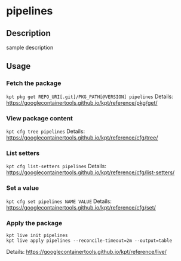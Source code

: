 # pipelines

## Description
sample description

## Usage

### Fetch the package
`kpt pkg get REPO_URI[.git]/PKG_PATH[@VERSION] pipelines`
Details: https://googlecontainertools.github.io/kpt/reference/pkg/get/

### View package content
`kpt cfg tree pipelines`
Details: https://googlecontainertools.github.io/kpt/reference/cfg/tree/

### List setters
`kpt cfg list-setters pipelines`
Details: https://googlecontainertools.github.io/kpt/reference/cfg/list-setters/

### Set a value
`kpt cfg set pipelines NAME VALUE`
Details: https://googlecontainertools.github.io/kpt/reference/cfg/set/

### Apply the package
```
kpt live init pipelines
kpt live apply pipelines --reconcile-timeout=2m --output=table
```
Details: https://googlecontainertools.github.io/kpt/reference/live/

